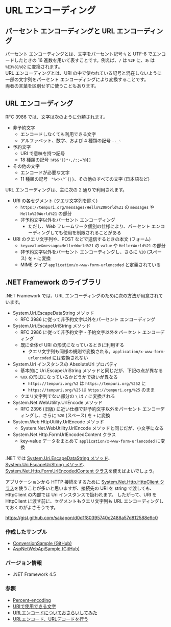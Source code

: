# URL エンコーディング

## パーセント エンコーディングと URL エンコーディング
パーセント エンコーディングとは、文字をパーセント記号 `%` と UTF-8 でエンコードしたときの 16 進数を用いて表すことです。例えば、`/` は `%2F` に、`あ` は `%E3%81%82` に変換されます。  
URL エンコーディングとは、URI の中で使われている記号と混在しないように一部の文字列をパーセント エンコーディングにより変換することです。  
両者の言葉を区別せずに使うこともあります。

## URL エンコーディング
RFC 3986 では、文字は次のように分類されます。
- 非予約文字
  - エンコードしなくても利用できる文字
  - アルファベット、数字、および 4 種類の記号 `-._~`
- 予約文字
  - URI で意味を持つ記号
  - 18  種類の記号 `!#$&'()*+,/:;=?@[]`
- その他の文字
  - エンコードが必要な文字
  - 11  種類の記号 `` "%<>\^`{|}``、その他のすべての文字 (日本語など)

URL エンコーディングは、主に次の 2 通りで利用されます。
- URI の各セグメント (クエリ文字列を除く)
  - `https://tempuri.org/messages/Hello%20World%21` の `messages` や `Hello%20World%21` の部分
  - 非予約文字以外をパーセント エンコーディング
    - ただし、Web フレームワーク個別の仕様により、パーセント エンコーディングしても使用を制限されることがある
- URI のクエリ文字列や、POST などで送信するときの本文 (フォーム)
  - `key=value&message=Hello+World%21` の `value` や `Hello+World%21` の部分
  - 非予約文字以外をパーセント エンコーディングし、さらに `%20` (スペース) を `+` に変換
  - MIME タイプ `application/x-www-form-urlencoded` と定義されている

## .NET Framework のライブラリ
.NET Framework では、URL エンコーディングのために次の方法が用意されています。
- System.Uri.EscapeDataString メソッド
  - RFC 3986 に従って非予約文字以外をパーセント エンコーディング
- System.Uri.EscapeUriString メソッド
  - RFC 3986 に従って非予約文字・予約文字以外をパーセント エンコーディング
  - 既に全体が URI の形式になっているときに利用する
    - クエリ文字列も同様の規則で変換される。`application/x-www-form-urlencoded` には変換されない
- System.Uri インスタンスの AbsoluteUri プロパティ
  - 基本的に Uri.EscapeUriString メソッドと同じだが、下記の点が異なる
  - `%XX` の形式になっているかどうかで扱いが異なる
    - `https://tempuri.org/%2` は `https://tempuri.org/%252` に
    - `https://tempuri.org/%25` は `https://tempuri.org/%25` のまま
  - クエリ文字列でない部分の `\` は `/` に変換される
- System.Net.WebUtility.UrlEncode メソッド
  - RFC 2396 (旧版) に近い仕様で非予約文字以外をパーセント エンコーディングし、さらに `%20` (スペース) を `+` に変換
- System.Web.HttpUtility.UrlEncode メソッド
  - System.Net.WebUtility.UrlEncode メソッドと同じだが、小文字になる
- System.Net.Http.FormUrlEncodedContent クラス
  - key-value データをまとめて `application/x-www-form-urlencoded` に変換

.NET では [System.Uri.EscapeDataString メソッド](https://msdn.microsoft.com/ja-jp/library/system.uri.escapedatastring.aspx)、[System.Uri.EscapeUriString メソッド](https://msdn.microsoft.com/ja-jp/library/system.uri.escapeuristring.aspx)、[System.Net.Http.FormUrlEncodedContent クラス](https://msdn.microsoft.com/ja-jp/library/system.net.http.formurlencodedcontent.aspx)を使えばよいでしょう。

アプリケーションから HTTP 接続をするために [System.Net.Http.HttpClient クラス](https://msdn.microsoft.com/ja-jp/library/system.net.http.httpclient.aspx)を使うことが多いと思いますが、接続先の URI を string で渡しても、HttpClient の内部では Uri インスタンスで扱われます。
したがって、URI を HttpClient に渡す前に、セグメントもクエリ文字列も URL エンコーディングしておくのがよさそうです。

https://gist.github.com/sakapon/d0d1f80395740c2488a57d812588e9c0

### 作成したサンプル
- [ConversionSample (GitHub)](https://github.com/sakapon/Samples-2018/blob/master/ConversionSample/UnitTest/UriTest.cs)
- [AspNetWebApiSample (GitHub)](https://github.com/sakapon/Samples-2018/blob/master/AspNetWebApiSample/UnitTest/Client/UriQueryTest.cs)

### バージョン情報
- .NET Framework 4.5

### 参照
- [Percent-encoding](https://en.wikipedia.org/wiki/Percent-encoding)
- [URIで使用できる文字](http://www.asahi-net.or.jp/~ax2s-kmtn/ref/uric.html)
- [URLエンコードについておさらいしてみた](https://qiita.com/sisisin/items/3efeb9420cf77a48135d)
- [URLエンコード、URLデコードを行う](https://dobon.net/vb/dotnet/internet/urlencode.html)
